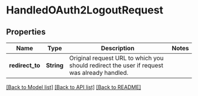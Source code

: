 # HandledOAuth2LogoutRequest

## Properties

Name | Type | Description | Notes
------------ | ------------- | ------------- | -------------
**redirect_to** | **String** | Original request URL to which you should redirect the user if request was already handled. | 

[[Back to Model list]](../README.md#documentation-for-models) [[Back to API list]](../README.md#documentation-for-api-endpoints) [[Back to README]](../README.md)


